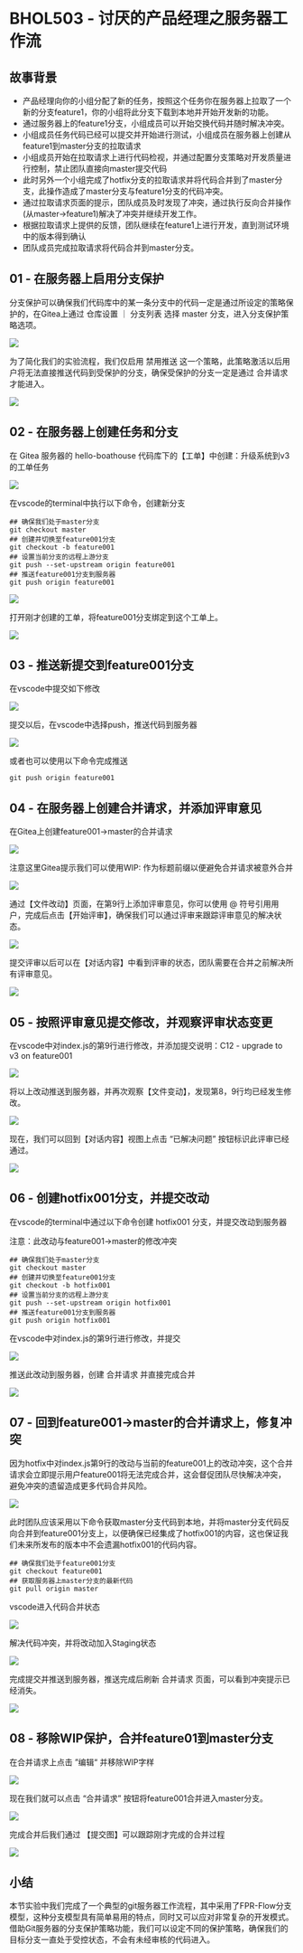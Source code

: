 # BHOL503 - 讨厌的产品经理之服务器工作流

## 故事背景

- 产品经理向你的小组分配了新的任务，按照这个任务你在服务器上拉取了一个新的分支feature1，你的小组将此分支下载到本地并开始开发新的功能。
- 通过服务器上的feature1分支，小组成员可以开始交换代码并随时解决冲突。
- 小组成员任务代码已经可以提交并开始进行测试，小组成员在服务器上创建从feature1到master分支的拉取请求
- 小组成员开始在拉取请求上进行代码检视，并通过配置分支策略对开发质量进行控制，禁止团队直接向master提交代码
- 此时另外一个小组完成了hotfix分支的拉取请求并将代码合并到了master分支，此操作造成了master分支与feature1分支的代码冲突。
- 通过拉取请求页面的提示，团队成员及时发现了冲突，通过执行反向合并操作(从master->feature1)解决了冲突并继续开发工作。
- 根据拉取请求上提供的反馈，团队继续在feature1上进行开发，直到测试环境中的版本得到确认
- 团队成员完成拉取请求将代码合并到master分支。

## 01 - 在服务器上启用分支保护

分支保护可以确保我们代码库中的某一条分支中的代码一定是通过所设定的策略保护的，在Gitea上通过 仓库设置 ｜ 分支列表 选择 master 分支，进入分支保护策略选项。

![](images/bhol502-server013.png)

为了简化我们的实验流程，我们仅启用 禁用推送 这一个策略，此策略激活以后用户将无法直接推送代码到受保护的分支，确保受保护的分支一定是通过 合并请求 才能进入。

![](images/bhol502-server014.png)

## 02 - 在服务器上创建任务和分支

在 Gitea 服务器的 hello-boathouse 代码库下的【工单】中创建：升级系统到v3 的工单任务

![](images/bhol502-server001.png)

在vscode的terminal中执行以下命令，创建新分支 

```shell
## 确保我们处于master分支
git checkout master
## 创建并切换至feature001分支
git checkout -b feature001
## 设置当前分支的远程上游分支
git push --set-upstream origin feature001
## 推送feature001分支到服务器
git push origin feature001
```

![](images/bhol502-server002.png)

打开刚才创建的工单，将feature001分支绑定到这个工单上。

![](images/bhol502-server003.png)


## 03 - 推送新提交到feature001分支

在vscode中提交如下修改

![](images/bhol502-server004.png)

提交以后，在vscode中选择push，推送代码到服务器

![](images/bhol502-server005.png)

或者也可以使用以下命令完成推送

```shell
git push origin feature001
```

## 04 - 在服务器上创建合并请求，并添加评审意见

在Gitea上创建feature001->master的合并请求

![](images/bhol502-server006.png)

注意这里Gitea提示我们可以使用WIP: 作为标题前缀以便避免合并请求被意外合并

![](images/bhol502-server007.png)

通过【文件改动】页面，在第9行上添加评审意见，你可以使用 @ 符号引用用户，完成后点击【开始评审】，确保我们可以通过评审来跟踪评审意见的解决状态。

![](images/bhol502-server008.png)

提交评审以后可以在【对话内容】中看到评审的状态，团队需要在合并之前解决所有评审意见。

![](images/bhol502-server009.png)

## 05 - 按照评审意见提交修改，并观察评审状态变更

在vscode中对index.js的第9行进行修改，并添加提交说明：C12 - upgrade to v3 on feature001

![](images/bhol502-server010.png)

将以上改动推送到服务器，并再次观察【文件变动】，发现第8，9行均已经发生修改。

![](images/bhol502-server011.png)

现在，我们可以回到【对话内容】视图上点击 “已解决问题” 按钮标识此评审已经通过。

![](images/bhol502-server012.png)

## 06 - 创建hotfix001分支，并提交改动

在vscode的terminal中通过以下命令创建 hotfix001 分支，并提交改动到服务器

注意：此改动与feature001->master的修改冲突

```shell
## 确保我们处于master分支
git checkout master
## 创建并切换至feature001分支
git checkout -b hotfix001
## 设置当前分支的远程上游分支
git push --set-upstream origin hotfix001
## 推送feature001分支到服务器
git push origin hotfix001
```

在vscode中对index.js的第9行进行修改，并提交

![](images/bhol502-server015.png)

推送此改动到服务器，创建 合并请求 并直接完成合并

![](images/bhol502-server016.png)

## 07 - 回到feature001->master的合并请求上，修复冲突

因为hotfix中对index.js第9行的改动与当前的feature001上的改动冲突，这个合并请求会立即提示用户feature001将无法完成合并，这会督促团队尽快解决冲突，避免冲突的遗留造成更多代码合并风险。

![](images/bhol502-server017.png)

此时团队应该采用以下命令获取master分支代码到本地，并将master分支代码反向合并到feature001分支上，以便确保已经集成了hotfix001的内容，这也保证我们未来所发布的版本中不会遗漏hotfix001的代码内容。

```shell
## 确保我们处于feature001分支
git checkout feature001
## 获取服务器上master分支的最新代码
git pull origin master
```

vscode进入代码合并状态

![](images/bhol502-server018.png)

解决代码冲突，并将改动加入Staging状态

![](images/bhol502-server019.png)

完成提交并推送到服务器，推送完成后刷新 合并请求 页面，可以看到冲突提示已经消失。

![](images/bhol502-server020.png)


## 08 - 移除WIP保护，合并feature01到master分支

在合并请求上点击 ”编辑“ 并移除WIP字样

![](images/bhol502-server021.png)

现在我们就可以点击 “合并请求” 按钮将feature001合并进入master分支。

![](images/bhol502-server021.png)

完成合并后我们通过 【提交图】可以跟踪刚才完成的合并过程

![](images/bhol502-server022.png)


## 小结

本节实验中我们完成了一个典型的git服务器工作流程，其中采用了FPR-Flow分支模型，这种分支模型具有简单易用的特点，同时又可以应对非常复杂的开发模式。借助Git服务器的分支保护策略功能，我们可以设定不同的保护策略，确保我们的目标分支一直处于受控状态，不会有未经审核的代码进入。
